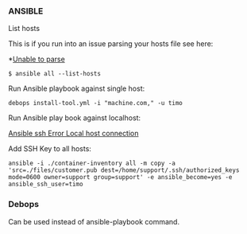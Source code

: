 ### ANSIBLE

List hosts

This is if you run into an issue parsing your hosts file see here:

*[Unable to parse](https://stackoverflow.com/questions/53205687/ansible-unable-to-parse-etc-ansible-hosts-as-an-inventory-source)

```
$ ansible all --list-hosts
```


Run Ansible playbook against single host:

```
debops install-tool.yml -i "machine.com," -u timo

```

Run Ansible play book against localhost:

[Ansible ssh Error Local host connection](https://stackoverflow.com/questions/37184699/ansible-ssh-error-connection-in-localhost)


Add SSH Key to all hosts:

```
ansible -i ./container-inventory all -m copy -a 'src=./files/customer.pub dest=/home/support/.ssh/authorized_keys mode=0600 owner=support group=support' -e ansible_become=yes -e ansible_ssh_user=timo

```


### Debops

Can be used instead of ansible-playbook command.
